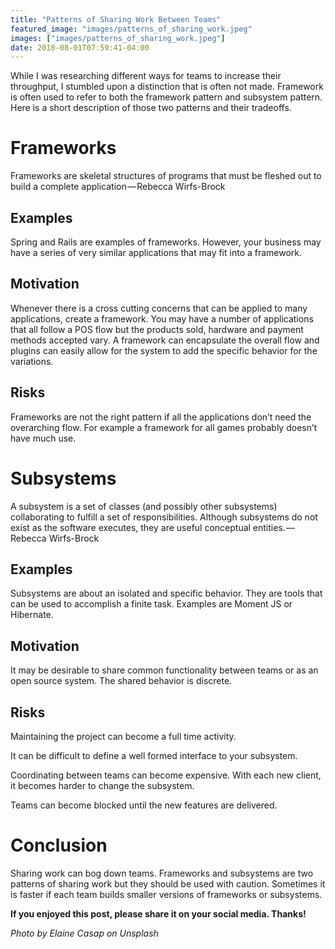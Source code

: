 ```yaml
---
title: "Patterns of Sharing Work Between Teams"
featured_image: "images/patterns_of_sharing_work.jpeg"
images: ["images/patterns_of_sharing_work.jpeg"]
date: 2018-08-01T07:59:41-04:00
---
```


While I was researching different ways for teams to increase their throughput, I stumbled upon a distinction that is often not made. Framework is often used to refer to both the framework pattern and subsystem pattern. Here is a short description of those two patterns and their tradeoffs.

# Frameworks

Frameworks are skeletal structures of programs that must be fleshed out to build a complete application — Rebecca Wirfs-Brock

## Examples

Spring and Rails are examples of frameworks. However, your business may have a series of very similar applications that may fit into a framework.

## Motivation

Whenever there is a cross cutting concerns that can be applied to many applications, create a framework. You may have a number of applications that all follow a POS flow but the products sold, hardware and payment methods accepted vary. A framework can encapsulate the overall flow and plugins can easily allow for the system to add the specific behavior for the variations.

## Risks

Frameworks are not the right pattern if all the applications don’t need the overarching flow. For example a framework for all games probably doesn’t have much use.

# Subsystems

A subsystem is a set of classes (and possibly other subsystems) collaborating to fulfill a set of responsibilities. Although subsystems do not exist as the software executes, they are useful conceptual entities. — Rebecca Wirfs-Brock

## Examples

Subsystems are about an isolated and specific behavior. They are tools that can be used to accomplish a finite task. Examples are Moment JS or Hibernate.

## Motivation

It may be desirable to share common functionality between teams or as an open source system. The shared behavior is discrete.

## Risks

Maintaining the project can become a full time activity.

It can be difficult to define a well formed interface to your subsystem.

Coordinating between teams can become expensive. With each new client, it becomes harder to change the subsystem.

Teams can become blocked until the new features are delivered.

# Conclusion

Sharing work can bog down teams. Frameworks and subsystems are two patterns of sharing work but they should be used with caution. Sometimes it is faster if each team builds smaller versions of frameworks or subsystems.

**If you enjoyed this post, please share it on your social media. Thanks!**

*Photo by Elaine Casap on Unsplash*